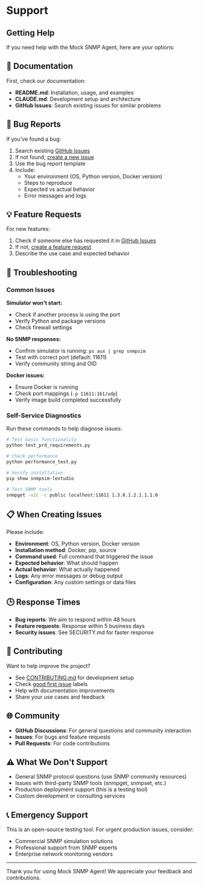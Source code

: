 # Support

## Getting Help

If you need help with the Mock SNMP Agent, here are your options:

## 📖 Documentation

First, check our documentation:

- **README.md**: Installation, usage, and examples
- **CLAUDE.md**: Development setup and architecture
- **GitHub Issues**: Search existing issues for similar problems

## 🐛 Bug Reports

If you've found a bug:

1. Search existing [GitHub Issues](https://github.com/yourusername/mock-snmp-agent/issues)
2. If not found, [create a new issue](https://github.com/yourusername/mock-snmp-agent/issues/new)
3. Use the bug report template
4. Include:
   - Your environment (OS, Python version, Docker version)
   - Steps to reproduce
   - Expected vs actual behavior
   - Error messages and logs

## 💡 Feature Requests

For new features:

1. Check if someone else has requested it in [GitHub Issues](https://github.com/yourusername/mock-snmp-agent/issues)
2. If not, [create a feature request](https://github.com/yourusername/mock-snmp-agent/issues/new)
3. Describe the use case and expected behavior

## 🔧 Troubleshooting

### Common Issues

**Simulator won't start:**
- Check if another process is using the port
- Verify Python and package versions
- Check firewall settings

**No SNMP responses:**
- Confirm simulator is running: `ps aux | grep snmpsim`
- Test with correct port (default: 11611)
- Verify community string and OID

**Docker issues:**
- Ensure Docker is running
- Check port mappings (`-p 11611:161/udp`)
- Verify image build completed successfully

### Self-Service Diagnostics

Run these commands to help diagnose issues:

```bash
# Test basic functionality
python test_prd_requirements.py

# Check performance
python performance_test.py

# Verify installation
pip show snmpsim-lextudio

# Test SNMP tools
snmpget -v2c -c public localhost:11611 1.3.6.1.2.1.1.1.0
```

## 📋 When Creating Issues

Please include:

- **Environment**: OS, Python version, Docker version
- **Installation method**: Docker, pip, source
- **Command used**: Full command that triggered the issue
- **Expected behavior**: What should happen
- **Actual behavior**: What actually happened
- **Logs**: Any error messages or debug output
- **Configuration**: Any custom settings or data files

## 🕒 Response Times

- **Bug reports**: We aim to respond within 48 hours
- **Feature requests**: Response within 5 business days
- **Security issues**: See SECURITY.md for faster response

## 💝 Contributing

Want to help improve the project?

- See [CONTRIBUTING.md](.github/CONTRIBUTING.md) for development setup
- Check [good first issue](https://github.com/yourusername/mock-snmp-agent/labels/good%20first%20issue) labels
- Help with documentation improvements
- Share your use cases and feedback

## 🌐 Community

- **GitHub Discussions**: For general questions and community interaction
- **Issues**: For bugs and feature requests
- **Pull Requests**: For code contributions

## ⚠️ What We Don't Support

- General SNMP protocol questions (use SNMP community resources)
- Issues with third-party SNMP tools (snmpget, snmpset, etc.)
- Production deployment support (this is a testing tool)
- Custom development or consulting services

## 📞 Emergency Support

This is an open-source testing tool. For urgent production issues, consider:

- Commercial SNMP simulation solutions
- Professional support from SNMP experts
- Enterprise network monitoring vendors

---

Thank you for using Mock SNMP Agent! We appreciate your feedback and contributions.